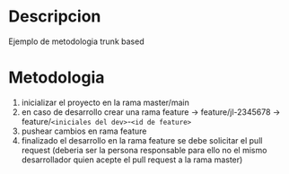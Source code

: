 # Descripcion
Ejemplo de metodologia trunk based

# Metodologia
1. inicializar el proyecto en la rama master/main
2. en caso de desarrollo crear una rama feature -> feature/jl-2345678 -> feature/`<iniciales del dev>`-`<id de feature>`
3. pushear cambios en rama feature
4. finalizado el desarrollo en la rama feature se debe solicitar el pull request (deberia ser la persona responsable para ello no el mismo desarrollador quien acepte el pull request a la rama master)
